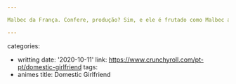```yaml
---

Malbec da França. Confere, produção? Sim, e ele é frutado como Malbec argentino, mas menos ácido, menos adstringente, menos sofrido. Uma experiência de comparação de terroirs. Ele foi a garrafa do meio entre dois Malbecs, um de Mendoza e outro de Rio Negro.

---
```

categories:
- writting
date: '2020-10-11'
link: https://www.crunchyroll.com/pt-pt/domestic-girlfriend
tags:
- animes
title: Domestic Girlfriend
